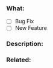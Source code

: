 <!--
- Fill in the form below correctly. This will help the Pinkary team to understand the PR and also work on it.
-->

### What:

<!-- Please delete options that are not relevant & selected. -->

- [ ] Bug Fix
- [ ] New Feature

### Description:

<!-- describe what your PR is solving -->

### Related:

<!-- link to the issue(s) your PR is solving. If it doesn't exist, remove the "Related" section. -->
